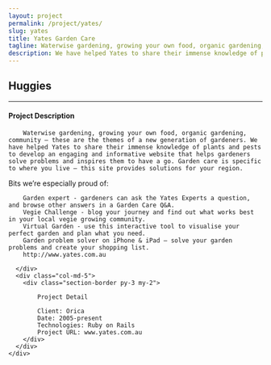 ```yaml
---
layout: project
permalink: /project/yates/
slug: yates
title: Yates Garden Care
tagline: Waterwise gardening, growing your own food, organic gardening, community
description: We have helped Yates to share their immense knowledge of plants and pests to develop an engaging and informative website that helps gardeners solve problems and inspires them to have a go
---
```


<section class="pt-3 pb-5">
  <div class="container">
    <div class="row">
      <div class="col-12">
        <h1 class="text-x-large pb-2">Huggies</h1>
        <hr>
      </div>
    </div>
    <div class="row">
      <div class="col-md-7">

#### Project Description

		Waterwise gardening, growing your own food, organic gardening, community – these are the themes of a new generation of gardeners. We have helped Yates to share their immense knowledge of plants and pests to develop an engaging and informative website that helps gardeners solve problems and inspires them to have a go. Garden care is specific to where you live – this site provides solutions for your region.

Bits we’re especially proud of:

		Garden expert - gardeners can ask the Yates Experts a question, and browse other answers in a Garden Care Q&A.
		Vegie Challenge - blog your journey and find out what works best in your local vegie growing community.
		Virtual Garden - use this interactive tool to visualise your perfect garden and plan what you need.
		Garden problem solver on iPhone & iPad – solve your garden problems and create your shopping list.
		http://www.yates.com.au

      </div>
      <div class="col-md-5">
        <div class="section-border py-3 my-2">

			Project Detail

			Client: Orica
			Date: 2005-present
			Technologies: Ruby on Rails
			Project URL: www.yates.com.au
        </div>
      </div>
    </div>
  </div>
</section>
